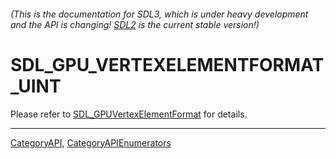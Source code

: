 ###### (This is the documentation for SDL3, which is under heavy development and the API is changing! [SDL2](https://wiki.libsdl.org/SDL2/) is the current stable version!)
# SDL_GPU_VERTEXELEMENTFORMAT_UINT

Please refer to [SDL_GPUVertexElementFormat](SDL_GPUVertexElementFormat) for details.

----
[CategoryAPI](CategoryAPI), [CategoryAPIEnumerators](CategoryAPIEnumerators)

